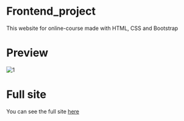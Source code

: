 # Frontend_project

This website for online-course made with HTML, CSS and Bootstrap

# Preview
![1](https://user-images.githubusercontent.com/99977763/185460935-0bbec027-9f79-41f2-b7bc-8c71e79ca13a.png)

# Full site
You can see the full site <a href="https://sirinayana.github.io/" target="_blank">here<a>

